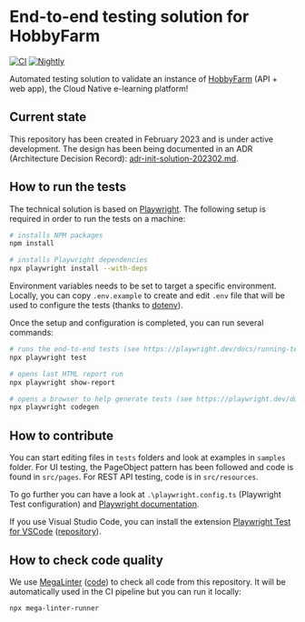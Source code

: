 # End-to-end testing solution for HobbyFarm

[![CI](https://github.com/hobbyfarm/e2e-testing/actions/workflows/ci.yaml/badge.svg?branch=main)](https://github.com/hobbyfarm/e2e-testing/actions/workflows/ci.yaml)
[![Nightly](https://github.com/hobbyfarm/e2e-testing/actions/workflows/nightly.yml/badge.svg?branch=main)](https://github.com/hobbyfarm/e2e-testing/actions/workflows/nightly.yml)

Automated testing solution to validate an instance of [HobbyFarm](https://github.com/hobbyfarm) (API + web app), the Cloud Native e-learning platform!

## Current state

This repository has been created in February 2023 and is under active development. The design has been being documented in an ADR (Architecture Decision Record): [adr-init-solution-202302.md](docs/adr/adr-init-solution-202302.md).

## How to run the tests

The technical solution is based on [Playwright](https://playwright.dev). The following setup is required in order to run the tests on a machine:

```bash
# installs NPM packages
npm install

# installs Playwright dependencies
npx playwright install --with-deps
```

Environment variables needs to be set to target a specific environment. Locally, you can copy `.env.example` to create and edit `.env` file that will be used to configure the tests (thanks to [dotenv](https://github.com/motdotla/dotenv)).

Once the setup and configuration is completed, you can run several commands:

```bash
# runs the end-to-end tests (see https://playwright.dev/docs/running-tests)
npx playwright test

# opens last HTML report run
npx playwright show-report

# opens a browser to help generate tests (see https://playwright.dev/docs/codegen for options)
npx playwright codegen
```

## How to contribute

You can start editing files in `tests` folders and look at examples in `samples` folder. For UI testing, the PageObject pattern has been followed and code is found in `src/pages`. For REST API testing, code is in `src/resources`.

To go further you can have a look at `.\playwright.config.ts` (Playwright Test configuration) and [Playwright documentation](https://playwright.dev/docs/intro).

If you use Visual Studio Code, you can install the extension [Playwright Test for VSCode](https://marketplace.visualstudio.com/items?itemName=ms-playwright.playwright) ([repository](https://github.com/microsoft/playwright-vscode)).

## How to check code quality

We use [MegaLinter](https://megalinter.io/) ([code](https://github.com/oxsecurity/megalinter)) to check all code from this repository. It will be automatically used in the CI pipeline but you can run it locally:

```bash
npx mega-linter-runner
```
